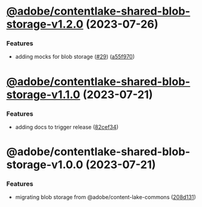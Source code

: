 # [@adobe/contentlake-shared-blob-storage-v1.2.0](https://github.com/adobe/contentlake-shared/compare/@adobe/contentlake-shared-blob-storage-v1.1.0...@adobe/contentlake-shared-blob-storage-v1.2.0) (2023-07-26)


### Features

* adding mocks for blob storage ([#29](https://github.com/adobe/contentlake-shared/issues/29)) ([a55f970](https://github.com/adobe/contentlake-shared/commit/a55f9701ed484bb481d40749233bbd1686b08d24))

# [@adobe/contentlake-shared-blob-storage-v1.1.0](https://github.com/adobe/contentlake-shared/compare/@adobe/contentlake-shared-blob-storage-v1.0.0...@adobe/contentlake-shared-blob-storage-v1.1.0) (2023-07-21)


### Features

* adding docs to trigger release ([82cef34](https://github.com/adobe/contentlake-shared/commit/82cef342faac36eb230a1a8798a7eeda72aa3c12))

# @adobe/contentlake-shared-blob-storage-v1.0.0 (2023-07-21)


### Features

* migrating blob storage from @adobe/content-lake-commons ([208d131](https://github.com/adobe/contentlake-shared/commit/208d13181dbf39f1617971a25658e543991b381c))
